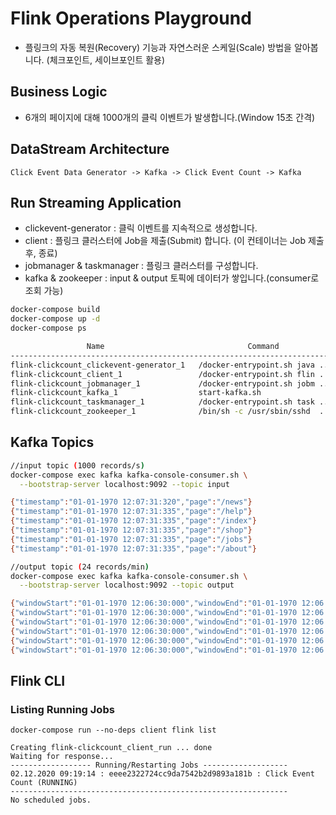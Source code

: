# Flink Operations Playground

- 플링크의 자동 복원(Recovery) 기능과 자연스러운 스케일(Scale) 방법을 알아봅니다. (체크포인트, 세이브포인트 활용)

## Business Logic

- 6개의 페이지에 대해 1000개의 클릭 이벤트가 발생합니다.(Window 15초 간격)

## DataStream Architecture
```
Click Event Data Generator -> Kafka -> Click Event Count -> Kafka
```

## Run Streaming Application
- clickevent-generator : 클릭 이벤트를 지속적으로 생성합니다.
- client : 플링크 클러스터에 Job을 제출(Submit) 합니다. (이 컨테이너는 Job 제출 후, 종료)
- jobmanager & taskmanager : 플링크 클러스터를 구성합니다.
- kafka & zookeeper : input & output 토픽에 데이터가 쌓입니다.(consumer로 조회 가능)

```bash
docker-compose build
docker-compose up -d
docker-compose ps

                 Name                                Command               State                  Ports                
-----------------------------------------------------------------------------------------------------------------------
flink-clickcount_clickevent-generator_1   /docker-entrypoint.sh java ...   Up      6123/tcp, 8081/tcp                  
flink-clickcount_client_1                 /docker-entrypoint.sh flin ...   Exit 0                  
flink-clickcount_jobmanager_1             /docker-entrypoint.sh jobm ...   Up      6123/tcp, 0.0.0.0:8081->8081/tcp    
flink-clickcount_kafka_1                  start-kafka.sh                   Up      0.0.0.0:9094->9094/tcp              
flink-clickcount_taskmanager_1            /docker-entrypoint.sh task ...   Up      6123/tcp, 8081/tcp                  
flink-clickcount_zookeeper_1              /bin/sh -c /usr/sbin/sshd  ...   Up      2181/tcp, 22/tcp, 2888/tcp, 3888/tcp

```

## Kafka Topics
```bash
//input topic (1000 records/s)
docker-compose exec kafka kafka-console-consumer.sh \
  --bootstrap-server localhost:9092 --topic input

{"timestamp":"01-01-1970 12:07:31:320","page":"/news"}
{"timestamp":"01-01-1970 12:07:31:335","page":"/help"}
{"timestamp":"01-01-1970 12:07:31:335","page":"/index"}
{"timestamp":"01-01-1970 12:07:31:335","page":"/shop"}
{"timestamp":"01-01-1970 12:07:31:335","page":"/jobs"}
{"timestamp":"01-01-1970 12:07:31:335","page":"/about"}
```

```bash
//output topic (24 records/min)
docker-compose exec kafka kafka-console-consumer.sh \
  --bootstrap-server localhost:9092 --topic output

{"windowStart":"01-01-1970 12:06:30:000","windowEnd":"01-01-1970 12:06:45:000","page":"/help","count":1000}
{"windowStart":"01-01-1970 12:06:30:000","windowEnd":"01-01-1970 12:06:45:000","page":"/about","count":1000}
{"windowStart":"01-01-1970 12:06:30:000","windowEnd":"01-01-1970 12:06:45:000","page":"/shop","count":1000}
{"windowStart":"01-01-1970 12:06:30:000","windowEnd":"01-01-1970 12:06:45:000","page":"/jobs","count":1000}
{"windowStart":"01-01-1970 12:06:30:000","windowEnd":"01-01-1970 12:06:45:000","page":"/news","count":1000}
{"windowStart":"01-01-1970 12:06:30:000","windowEnd":"01-01-1970 12:06:45:000","page":"/index","count":1000}

```

## Flink CLI
### Listing Running Jobs
```
docker-compose run --no-deps client flink list

Creating flink-clickcount_client_run ... done
Waiting for response...
------------------ Running/Restarting Jobs -------------------
02.12.2020 09:19:14 : eeee2322724cc9da7542b2d9893a181b : Click Event Count (RUNNING)
--------------------------------------------------------------
No scheduled jobs.
```

